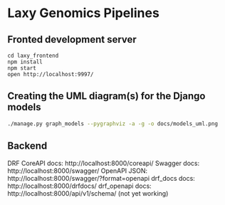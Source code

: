 # Laxy Genomics Pipelines

## Fronted development server

```
cd laxy_frontend
npm install
npm start
open http://localhost:9997/
```

## Creating the UML diagram(s) for the Django models

```bash
./manage.py graph_models --pygraphviz -a -g -o docs/models_uml.png
```

## Backend

DRF CoreAPI docs: http://localhost:8000/coreapi/
Swagger docs: http://localhost:8000/swagger/
OpenAPI JSON: http://localhost:8000/swagger/?format=openapi
drf_docs docs: http://localhost:8000/drfdocs/
drf_openapi docs: http://localhost:8000/api/v1/schema/ (not yet working)
